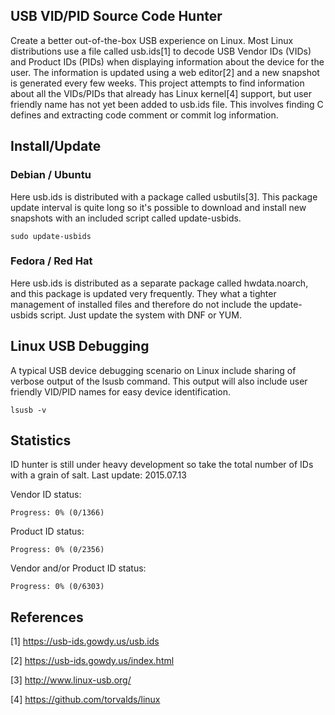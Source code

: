 ## USB VID/PID Source Code Hunter
Create a better out-of-the-box USB experience on Linux.
Most Linux distributions use a file called usb.ids[1] to decode USB Vendor IDs (VIDs) and Product IDs (PIDs) when displaying information about the device for the user.
The information is updated using a web editor[2] and a new snapshot is generated every few weeks.
This project attempts to find information about all the VIDs/PIDs that already has Linux kernel[4] support, but user friendly name has not yet been added to usb.ids file. This involves finding C defines and extracting code comment or commit log information.


## Install/Update
### Debian / Ubuntu
Here usb.ids is distributed with a package called usbutils[3]. This package update interval is quite long so it's possible to download and install new snapshots with an included script called update-usbids.

    sudo update-usbids

### Fedora / Red Hat
Here usb.ids is distributed as a separate package called hwdata.noarch, and this package is updated very frequently. They what a tighter management of installed files and therefore do not include the update-usbids script. Just update the system with DNF or YUM.


## Linux USB Debugging
A typical USB device debugging scenario on Linux include sharing of verbose output of the lsusb command. This output will also include user friendly VID/PID names for easy device identification.

    lsusb -v

## Statistics
ID hunter is still under heavy development so take the total number of IDs with a grain of salt.
Last update: 2015.07.13

Vendor ID status:

    Progress: 0% (0/1366)

Product ID status:

    Progress: 0% (0/2356)

Vendor and/or Product ID status:

    Progress: 0% (0/6303)


## References
[1] https://usb-ids.gowdy.us/usb.ids

[2] https://usb-ids.gowdy.us/index.html

[3] http://www.linux-usb.org/

[4] https://github.com/torvalds/linux

